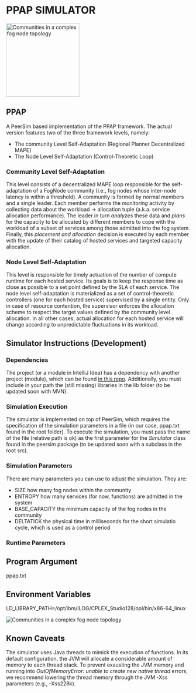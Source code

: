 # PPAP SIMULATOR

<img src="https://github.com/deib-polimi/ppap-simulation/raw/master/docs/PPAP_communities.png" alt="Communities in a complex fog node topology" width="200px"/>

## PPAP

A PeerSim based implementation of the PPAP framework. The actual version features two of the three framework levels, namely:

* The community Level Self-Adaptation (Regional Planner Decentralized MAPE)
* The Node Level Self-Adaptation (Control-Theoretic Loop)

### Community Level Self-Adaptation

This level consists of a decentralized MAPE loop responsible for the self-adaptation of a FogNode community (i.e., fog nodes whose inter-node latency is within a threshold). A community is formed by normal members and a single leader. Each member performs the *monitoring* activity by collecting data about the workload -> allocation tuple (a.k.a. service allocation performance). The leader in turn *analyzes* these data and *plans* for the capacity to be allocated by different members to cope with the workload of a subset of services among those admitted into the fog system. Finally, this *placement and allocation* decision is executed by each member with the update of their catalog of hosted services and targeted capacity allocation.

### Node Level Self-Adaptation

This level is responsible for timely actuation of the number of compute runtime for each hosted service. Its goals is to keep the response time as close as possible to a set point defined by the SLA of each service.
The node level self-adaptation is materialized as a set of control-theoretic controllers (one for each hosted service) supervised by a single entity. Only in case of resource contention, the supervisor enforces the allocation scheme to respect the target values defined by the community level allocation. In all other cases, actual allocation for each hosted service will change according to unpredictable fluctuations in its workload.


## Simulator Instructions (Development)

### Dependencies

The project (or a module in IntelliJ Idea) has a dependency with another project (module), which can be found [in this repo](https://github.com/deib-polimi/ppap-node). Additionally, you must include in your path the (still missing) libraries in the lib folder (to be updated soon with MVN). 

### Simulation Execution

The simulator is implemented on top of PeerSim, which requires the specification of the simulation parameters in a file (in our case, ppap.txt found in the root folder). To execute the simulation, you must pass the name of the file (relative path is ok) as the first parameter for the *Simulator* class found in the peersim package (to be updated soon with a subclass in the root src).

### Simulation Parameters

There are many parameters you can use to adjust the simulation. They are:

* SIZE how many fog nodes within the community 
* ENTROPY how many services (for now, functions) are admitted in the system 
* BASE_CAPACITY the minimum capacity of the fog nodes in the community
* DELTATICK the physical time in milliseconds for the short simulatio cycle, which is used as a control period 

### Runtime Parameters

## Program Argument
ppap.txt

## Environment Variables
LD_LIBRARY_PATH=/opt/ibm/ILOG/CPLEX_Studio128/opl/bin/x86-64_linux

<img src="https://github.com/deib-polimi/ppap-simulation/raw/master/docs/Idea_Run_Parameters.png" alt="Communities in a complex fog node topology" />

## Known Caveats 

The simulator uses Java threads to mimick the execution of functions. In its default configuration, the JVM will allocate a considerable amount of memory to each thread stack. To prevent exausting the JVM memory and running into *OutOfMemoryError: unable to create new native thread* errors, we recommend lowering the thread memory through the JVM -Xss parameters (e.g., -Xss228k).

